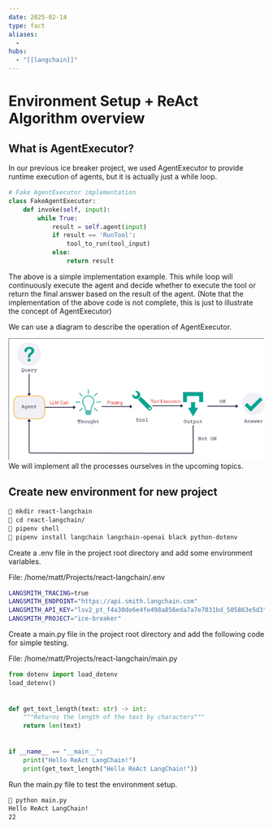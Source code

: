 ```yaml
---
date: 2025-02-14
type: fact
aliases:
  -
hubs:
  - "[[langchain]]"
---
```


# Environment Setup + ReAct Algorithm overview

## What is AgentExecutor?

In our previous ice breaker project, we used AgentExecutor to provide runtime execution of agents, but it is actually just a while loop.

```py
# Fake AgentExecutor implementation
class FakeAgentExecutor:
    def invoke(self, input):
        while True:
            result = self.agent(input)
            if result == 'RunTool':
                tool_to_run(tool_input)
            else:
                return result
```

The above is a simple implementation example. This while loop will continuously execute the agent and decide whether to execute the tool or return the final answer based on the result of the agent. (Note that the implementation of the above code is not complete, this is just to illustrate the concept of AgentExecutor)

We can use a diagram to describe the operation of AgentExecutor.

![diagram-agent-executor.png](../assets/imgs/diagram-agent-executor.png)
We will implement all the processes ourselves in the upcoming topics.



## Create new environment for new project

```sh
 mkdir react-langchain
 cd react-langchain/
 pipenv shell
 pipenv install langchain langchain-openai black python-dotenv
```

Create a .env file in the project root directory and add some environment variables.

File: /home/matt/Projects/react-langchain/.env
```sh
LANGSMITH_TRACING=true
LANGSMITH_ENDPOINT="https://api.smith.langchain.com"
LANGSMITH_API_KEY="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"
LANGSMITH_PROJECT="ice-breaker"
```

Create a main.py file in the project root directory and add the following code for simple testing.


File: /home/matt/Projects/react-langchain/main.py
```python
from dotenv import load_dotenv
load_dotenv()


def get_text_length(text: str) -> int:
    """Returns the length of the text by characters"""
    return len(text)


if __name__ == "__main__":
    print("Hello ReAct LangChain!")
    print(get_text_length("Hello ReAct LangChain!"))
```

Run the main.py file to test the environment setup.

```sh
 python main.py
Hello ReAct LangChain!
22
```





